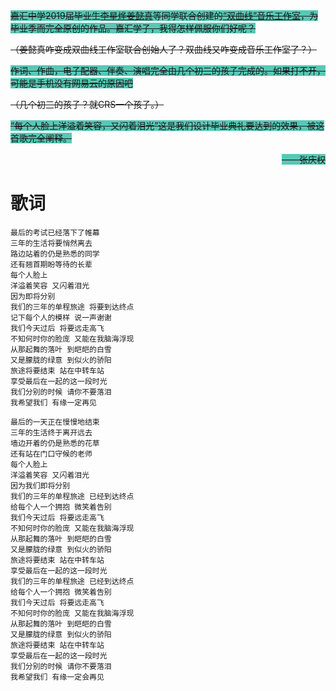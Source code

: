 <span style="background:#57c8b5;"><del>嘉汇中学2019届毕业生[李星烨](/crs)[姜懿真](/jiangyizhen)等同学联合创建的[“双曲线”音乐工作室](/hyperbola_studio)，为毕业季而完全原创的作品。嘉汇学子，我得怎样佩服你们好呢？</del></span>

<del>（姜懿真咋变成双曲线工作室联合创始人了？双曲线又咋变成音乐工作室了？）</del>

<span style="background:#57c8b5;"><del>作词、作曲，电子配器、伴奏、演唱完全由几个初三的孩子完成的。如果打不开，可能是手机没有网易云的原因吧</del></span>

<del>（几个初三的孩子？就CRS一个孩子。）</del>

<span style="background:#57c8b5;"><del>“每个人脸上洋溢着笑容，又闪着泪光”这是我们设计毕业典礼要达到的效果，被这首歌完全阐释。</del></span>

<div style="text-align:right;"><del><span style="background:#57c8b5;">——张庆权</span></del></div>

# 歌词

```
最后的考试已经落下了帷幕 
三年的生活将要悄然离去
路边站着的仍是熟悉的同学
还有翘首期盼等待的长辈
每个人脸上
洋溢着笑容 又闪着泪光
因为即将分别
我们的三年的单程旅途 将要到达终点
记下每个人的模样 说一声谢谢
我们今天过后 将要远走高飞
不知何时你的脸庞 又能在我脑海浮现
从那起舞的落叶 到皑皑的白雪
又是朦胧的绿意 到似火的骄阳
旅途将要结束 站在中转车站
享受最后在一起的这一段时光
我们分别的时候 请你不要落泪
我希望我们 有缘一定再见

最后的一天正在慢慢地结束
三年的生活终于离开远去
墙边开着的仍是熟悉的花草
还有站在门口守候的老师
每个人脸上
洋溢着笑容 又闪着泪光
因为我们即将分别
我们的三年的单程旅途 已经到达终点
给每个人一个拥抱 微笑着告别
我们今天过后 将要远走高飞
不知何时你的脸庞 又能在我脑海浮现
从那起舞的落叶 到皑皑的白雪
又是朦胧的绿意 到似火的骄阳
旅途将要结束 站在中转车站
享受最后在一起的这一段时光
我们的三年的单程旅途 已经到达终点
给每个人一个拥抱 微笑着告别
我们今天过后 将要远走高飞
不知何时你的脸庞 又能在我脑海浮现
从那起舞的落叶 到皑皑的白雪
又是朦胧的绿意 到似火的骄阳
旅途将要结束 站在中转车站
享受最后在一起的这一段时光
我们分别的时候 请你不要落泪
我希望我们 有缘一定会再见
```

